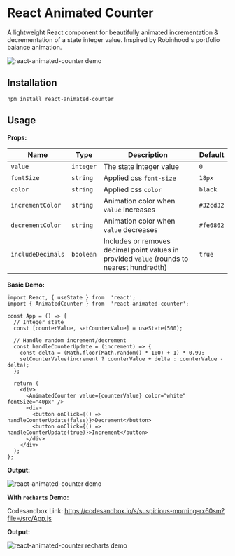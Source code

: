 # React Animated Counter

A lightweight React component for beautifully animated incrementation & decrementation of a state integer value. Inspired by Robinhood's portfolio balance animation. 

![react-animated-counter demo](https://media.giphy.com/media/v1.Y2lkPTc5MGI3NjExZTBmNDRiNmEzNThmOWVlODg4NzVhZDA2ZjY0OTJiZmZlMDg2ZTZkOSZjdD1n/NrKPwl0quI0OtavaBR/giphy.gif)

## Installation

`npm install react-animated-counter`

## Usage

**Props:**

|     Name       |     Type      |             Description                                                                     |     Default    |
|----------------|---------------|---------------------------------------------------------------------------------------------|----------------|
|   `value`       | `integer`    | The state integer value                                                                     | `0`            |
|   `fontSize`    | `string`     | Applied css `font-size`                                                                     | `18px`         |
|   `color`       | `string`     | Applied css `color`                                                                         | `black`        |
| `incrementColor`| `string`     | Animation color when `value` increases                                                      | `#32cd32`      |
| `decrementColor`| `string`     | Animation color when `value` decreases                                                      | `#fe6862`      |
|`includeDecimals`| `boolean`    | Includes or removes decimal point values in provided `value` (rounds to nearest hundredth)  | `true`         |

**Basic Demo:**
```
import React, { useState } from  'react';
import { AnimatedCounter } from  'react-animated-counter';

const App = () => {
  // Integer state
  const [counterValue, setCounterValue] = useState(500);

  // Handle random increment/decrement
  const handleCounterUpdate = (increment) => {
    const delta = (Math.floor(Math.random() * 100) + 1) * 0.99;
    setCounterValue(increment ? counterValue + delta : counterValue - delta);
  };

  return (
    <div>
      <AnimatedCounter value={counterValue} color="white" fontSize="40px" />
      <div>
        <button onClick={() => handleCounterUpdate(false)}>Decrement</button>
        <button onClick={() => handleCounterUpdate(true)}>Increment</button>
      </div>
    </div>
  );
};
```

**Output:**

![react-animated-counter demo](https://media.giphy.com/media/v1.Y2lkPTc5MGI3NjExMzhwbnF0NDU1ZmhsMHRnZnFwdzVycXU5b2MzYnpxZ3ZtZzFhNG0xNyZlcD12MV9pbnRlcm5hbF9naWZfYnlfaWQmY3Q9Zw/N3Xsj09Gp9GbrKF86E/giphy.gif)

**With `recharts` Demo:**

Codesandbox Link: https://codesandbox.io/s/suspicious-morning-rx60sm?file=/src/App.js

**Output:**

![react-animated-counter recharts demo](https://media.giphy.com/media/v1.Y2lkPTc5MGI3NjExMXFoaHkzOG5oMG05aTF6dHo0NHRmOGxmdjQ0Zm1xdGdvNWprNDcyOSZlcD12MV9pbnRlcm5hbF9naWZfYnlfaWQmY3Q9Zw/IJP2ng53lyeF5QXi5T/giphy.gif)
